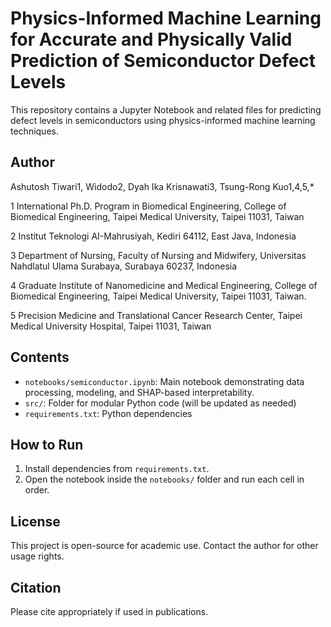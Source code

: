 # Physics-Informed Machine Learning for Accurate and Physically Valid Prediction of Semiconductor Defect Levels

This repository contains a Jupyter Notebook and related files for predicting defect levels in semiconductors using physics-informed machine learning techniques.

## Author
Ashutosh Tiwari1, Widodo2, Dyah Ika Krisnawati3, Tsung-Rong Kuo1,4,5,* 

1 International Ph.D. Program in Biomedical Engineering, College of Biomedical Engineering, Taipei Medical University, Taipei 11031, Taiwan

2 Institut Teknologi AI-Mahrusiyah, Kediri 64112, East Java, Indonesia

3 Department of Nursing, Faculty of Nursing and Midwifery, Universitas Nahdlatul Ulama Surabaya, Surabaya 60237, Indonesia

4 Graduate Institute of Nanomedicine and Medical Engineering, College of Biomedical Engineering, Taipei Medical University, Taipei 11031, Taiwan.

5 Precision Medicine and Translational Cancer Research Center, Taipei Medical University Hospital, Taipei 11031, Taiwan


## Contents
- `notebooks/semiconductor.ipynb`: Main notebook demonstrating data processing, modeling, and SHAP-based interpretability.
- `src/`: Folder for modular Python code (will be updated as needed)
- `requirements.txt`: Python dependencies

## How to Run
1. Install dependencies from `requirements.txt`.
2. Open the notebook inside the `notebooks/` folder and run each cell in order.

## License
This project is open-source for academic use. Contact the author for other usage rights.

## Citation
Please cite appropriately if used in publications.
